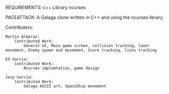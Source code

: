 
REQUIREMENTS:
	c++ Library ncurses

PACEATTACK:
	A Galaga clone written in C++ and using the ncurses library.


Contributers:
	
	Martin Almaraz:
		Contributed Work:
			General UI, Main game screen, collision tracking, lazer movement, Enemy spawn and movement, Score tracking, lives tracking
	
	Ed Garcia:
		Contributed Work:
			Ncurses implemtation, game design
	
	Jozy Garcia:
		Contributed Work:
			Galaga ASCII art, SpaceShip movement
